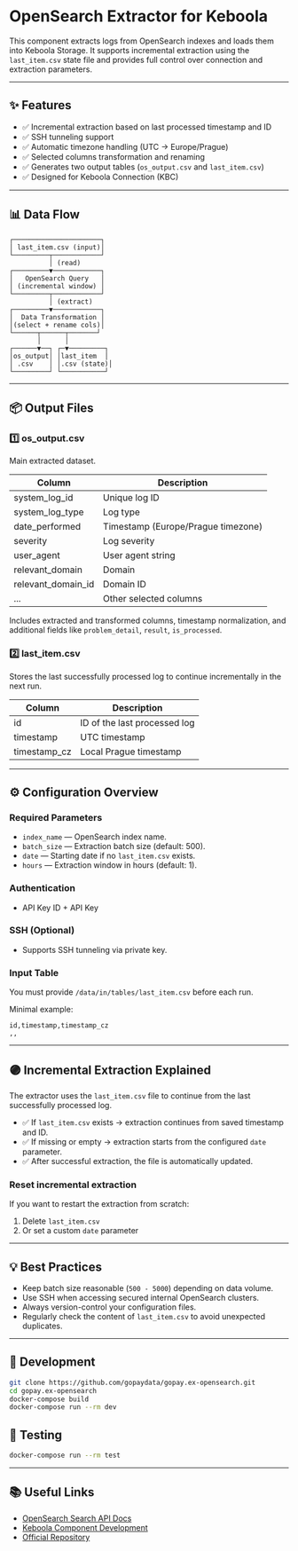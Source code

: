 
# OpenSearch Extractor for Keboola

This component extracts logs from OpenSearch indexes and loads them into Keboola Storage. It supports incremental extraction using the `last_item.csv` state file and provides full control over connection and extraction parameters.

---

## ✨ Features

- ✅ Incremental extraction based on last processed timestamp and ID
- ✅ SSH tunneling support
- ✅ Automatic timezone handling (UTC → Europe/Prague)
- ✅ Selected columns transformation and renaming
- ✅ Generates two output tables (`os_output.csv` and `last_item.csv`)
- ✅ Designed for Keboola Connection (KBC)

---

## 📊 Data Flow

```text
┌──────────────────────┐
│ last_item.csv (input)│
└─────────┬────────────┘
          │ (read)
┌─────────▼────────────┐
│   OpenSearch Query   │
│ (incremental window) │
└─────────┬────────────┘
          │ (extract)
┌─────────▼────────────┐
│  Data Transformation │
│(select + rename cols)│
└──────┬──────┬───────┘
       │      │
┌──────▼──┐ ┌─▼─────────┐
│os_output│ │last_item  │
│ .csv    │ │.csv (state)│
└─────────┘ └───────────┘
```

---

## 📦 Output Files

### 1️⃣ os_output.csv

Main extracted dataset.

| Column | Description |
|--------|-------------|
| system_log_id | Unique log ID |
| system_log_type | Log type |
| date_performed | Timestamp (Europe/Prague timezone) |
| severity | Log severity |
| user_agent | User agent string |
| relevant_domain | Domain |
| relevant_domain_id | Domain ID |
| ... | Other selected columns |

Includes extracted and transformed columns, timestamp normalization, and additional fields like `problem_detail`, `result`, `is_processed`.

### 2️⃣ last_item.csv

Stores the last successfully processed log to continue incrementally in the next run.

| Column | Description |
|--------|-------------|
| id | ID of the last processed log |
| timestamp | UTC timestamp |
| timestamp_cz | Local Prague timestamp |

---

## ⚙️ Configuration Overview

### Required Parameters
- `index_name` — OpenSearch index name.
- `batch_size` — Extraction batch size (default: 500).
- `date` — Starting date if no `last_item.csv` exists.
- `hours` — Extraction window in hours (default: 1).

### Authentication
- API Key ID + API Key

### SSH (Optional)
- Supports SSH tunneling via private key.

### Input Table
You must provide `/data/in/tables/last_item.csv` before each run.

Minimal example:

```csv
id,timestamp,timestamp_cz
,,
```

---

## 🟣 Incremental Extraction Explained

The extractor uses the `last_item.csv` file to continue from the last successfully processed log.

- ✅ If `last_item.csv` exists → extraction continues from saved timestamp and ID.
- ✅ If missing or empty → extraction starts from the configured `date` parameter.
- ✅ After successful extraction, the file is automatically updated.

### Reset incremental extraction
If you want to restart the extraction from scratch:
1. Delete `last_item.csv`
2. Or set a custom `date` parameter

---

## 💡 Best Practices

- Keep batch size reasonable (`500 - 5000`) depending on data volume.
- Use SSH when accessing secured internal OpenSearch clusters.
- Always version-control your configuration files.
- Regularly check the content of `last_item.csv` to avoid unexpected duplicates.

---

## 🐳 Development

```bash
git clone https://github.com/gopaydata/gopay.ex-opensearch.git
cd gopay.ex-opensearch
docker-compose build
docker-compose run --rm dev
```

## 🧪 Testing

```bash
docker-compose run --rm test
```

---

## 📚 Useful Links

- [OpenSearch Search API Docs](https://opensearch.org/docs/latest/api-reference/search/)
- [Keboola Component Development](https://components.keboola.com/~/components/gopay.ex-opensearch)
- [Official Repository](https://github.com/gopaydata/gopay.ex-opensearch)
